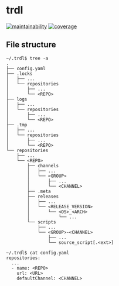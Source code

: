 # trdl

[![maintainability][maintainability-badge]][maintainability-link]
[![coverage][coverage-badge]][coverage-link]

[maintainability-badge]:    https://api.codeclimate.com/v1/badges/a95ed9e90acae45f40ee/maintainability
[maintainability-link]:     https://codeclimate.com/github/werf/trdl/maintainability
[coverage-badge]:           https://api.codeclimate.com/v1/badges/a95ed9e90acae45f40ee/test_coverage
[coverage-link]:            https://codeclimate.com/github/werf/trdl/test_coverage

## File structure

```shell
~/.trdl$ tree -a
.
├── config.yaml
├── .locks
│   ├── ...
│   └── repositories
│       ├── ...
│       └── <REPO>
├── logs
│   ├── ...
│   └── repositories
│       ├── ...
│       └── <REPO>
├── .tmp
│   ├── ...
│   └── repositories
│       ├── ...
│       └── <REPO>
└── repositories
    ├── ...
    └── <REPO>
        ├── channels
        │   ├── ...
        │   └── <GROUP>
        │       ├── ...
        │       └── <CHANNEL>
        ├── .meta
        ├── releases
        │   ├── ...
        │   └── <RELEASE_VERSION>
        │       └── <OS>_<ARCH>
        │           └── ...
        └── scripts
            ├── ...
            └── <GROUP>-<CHANNEL>
                ├── ...
                └── source_script[.<ext>]
```

```shell
~/.trdl$ cat config.yaml
repositories:
  ...
  - name: <REPO>
    url: <URL>
    defaultChannel: <CHANNEL>
```

